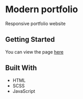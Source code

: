 # Modern portfolio

Responsive portfolio website

## Getting Started

You can view the page [here](https://justaslol.github.io/modern-portfolio/)

## Built With

* HTML
* SCSS
* JavaScript
